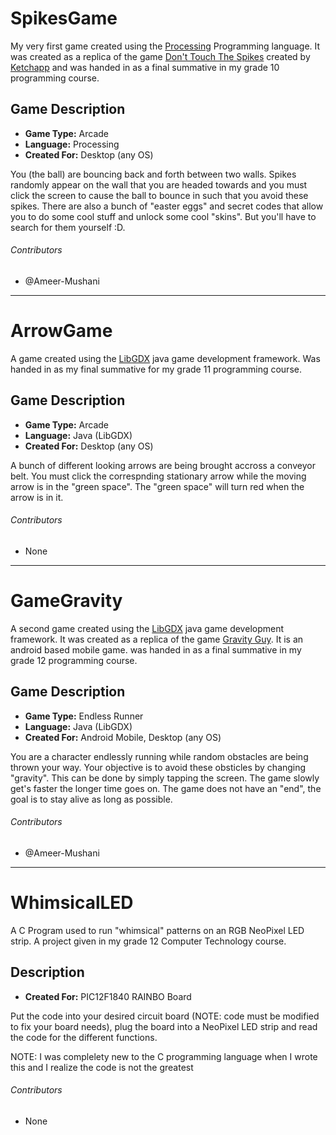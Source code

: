 # SpikesGame


My very first game created using the [Processing](https://processing.org/) Programming language.
It was created as a replica of the game [Don't Touch The Spikes](https://help.github.com/en/github/writing-on-github/basic-writing-and-formatting-syntax)
created by [Ketchapp](http://www.ketchappgames.com/) and was handed in as a final summative in my 
grade 10 programming course.

## Game Description

- **Game Type:** Arcade
- **Language:** Processing
- **Created For:** Desktop (any OS)

You (the ball) are bouncing back and forth between two walls. Spikes randomly appear on the
wall that you are headed towards and you must click the screen to cause the ball to bounce in 
such that you avoid these spikes. There are also a bunch of "easter eggs" and secret codes that
allow you to do some cool stuff and unlock some cool "skins". But you'll have to search for them 
yourself :D.

###### Contributors
- @Ameer-Mushani

______________________________________________________________________________________________________


# ArrowGame


A game created using the [LibGDX](https://libgdx.badlogicgames.com/) java game development framework.
Was handed in as my final summative for my grade 11 programming course.

## Game Description

- **Game Type:** Arcade
- **Language:** Java (LibGDX)
- **Created For:** Desktop (any OS)

A bunch of different looking arrows are being brought accross a conveyor belt. You must click the 
correspnding stationary arrow while the moving arrow is in the "green space". The "green space" will
turn red when the arrow is in it.

###### Contributors
- None 

______________________________________________________________________________________________________


# GameGravity


A second game created using the [LibGDX](https://libgdx.badlogicgames.com/) java game development framework.
It was created as a replica of the game [Gravity Guy](https://en.wikipedia.org/wiki/Gravity_Guy).
It is an android based mobile game. was handed in as a final summative in my grade 12 programming course.

## Game Description

- **Game Type:** Endless Runner
- **Language:** Java (LibGDX)
- **Created For:** Android Mobile, Desktop (any OS)

You are a character endlessly running while random obstacles are being thrown your way. Your
objective is to avoid these obsticles by changing "gravity". This can be done by simply tapping 
the screen. The game slowly get's faster the longer time goes on. The game does not have an "end",
the goal is to stay alive as long as possible.

###### Contributors
- @Ameer-Mushani
______________________________________________________________________________________________________


# WhimsicalLED


A C Program used to run "whimsical" patterns on an RGB NeoPixel LED strip. A project given in my grade 12
Computer Technology course.

## Description

- **Created For:** PIC12F1840 RAINBO Board

Put the code into your desired circuit board (NOTE: code must be modified to fix your board needs),
plug the board into a NeoPixel LED strip and read the code for the different functions.

NOTE: I was complelety new to the C programming language when I wrote this and I realize the code is not the greatest

###### Contributors
- None



